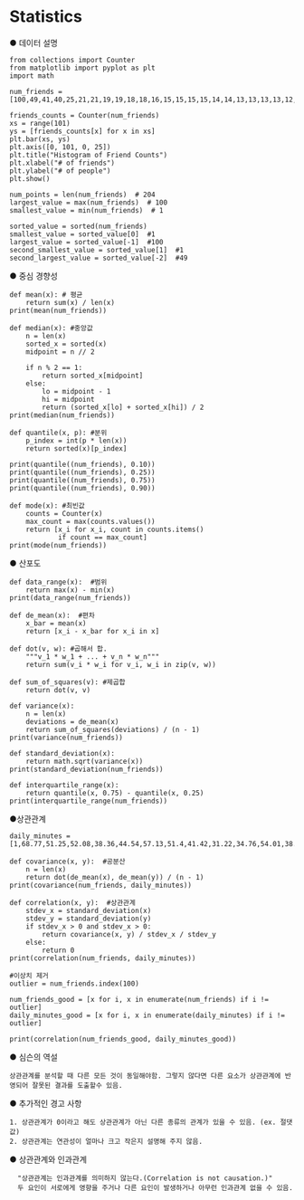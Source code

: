# Statistics
  
  ● 데이터 설명
  
    from collections import Counter
    from matplotlib import pyplot as plt
    import math

    num_friends = [100,49,41,40,25,21,21,19,19,18,18,16,15,15,15,15,14,14,13,13,13,13,12,12,11,10,10,10,10,10,10,10,10,10,10,10,10,10,10,10,9,9,9,9,9,9,9,9,9,9,9,9,9,9,9,9,9,9,8,8,8,8,8,8,8,8,8,8,8,8,8,7,7,7,7,7,7,7,7,7,7,7,7,7,7,7,6,6,6,6,6,6,6,6,6,6,6,6,6,6,6,6,6,6,6,6,6,6,5,5,5,5,5,5,5,5,5,5,5,5,5,5,5,5,5,4,4,4,4,4,4,4,4,4,4,4,4,4,4,4,4,4,4,4,4,3,3,3,3,3,3,3,3,3,3,3,3,3,3,3,3,3,3,3,3,2,2,2,2,2,2,2,2,2,2,2,2,2,2,2,2,2,1,1,1,1,1,1,1,1,1,1,1,1,1,1,1,1,1,1,1,1,1,1]

    friends_counts = Counter(num_friends)
    xs = range(101)
    ys = [friends_counts[x] for x in xs]
    plt.bar(xs, ys)
    plt.axis([0, 101, 0, 25])
    plt.title("Histogram of Friend Counts")
    plt.xlabel("# of friends")
    plt.ylabel("# of people")
    plt.show()

    num_points = len(num_friends)  # 204
    largest_value = max(num_friends)  # 100
    smallest_value = min(num_friends)  # 1

    sorted_value = sorted(num_friends)
    smallest_value = sorted_value[0]  #1
    largest_value = sorted_value[-1]  #100
    second_smallest_value = sorted_value[1]  #1
    second_largest_value = sorted_value[-2]  #49

  ● 중심 경향성

    def mean(x): # 평균
        return sum(x) / len(x)
    print(mean(num_friends))

    def median(x): #중앙값
        n = len(x)
        sorted_x = sorted(x)
        midpoint = n // 2

        if n % 2 == 1:
            return sorted_x[midpoint]
        else:
            lo = midpoint - 1
            hi = midpoint
            return (sorted_x[lo] + sorted_x[hi]) / 2
    print(median(num_friends))

    def quantile(x, p): #분위
        p_index = int(p * len(x))
        return sorted(x)[p_index]

    print(quantile((num_friends), 0.10))
    print(quantile((num_friends), 0.25))
    print(quantile((num_friends), 0.75))
    print(quantile((num_friends), 0.90))

    def mode(x): #최빈값
        counts = Counter(x)
        max_count = max(counts.values())
        return [x_i for x_i, count in counts.items()
                if count == max_count]
    print(mode(num_friends))

  ● 산포도

    def data_range(x):  #범위
        return max(x) - min(x)
    print(data_range(num_friends))

    def de_mean(x):  #편차
        x_bar = mean(x)
        return [x_i - x_bar for x_i in x]

    def dot(v, w): #곱해서 합.
        """v_1 * w_1 + ... + v_n * w_n"""
        return sum(v_i * w_i for v_i, w_i in zip(v, w))

    def sum_of_squares(v): #제곱합
        return dot(v, v)

    def variance(x):
        n = len(x)
        deviations = de_mean(x)
        return sum_of_squares(deviations) / (n - 1)
    print(variance(num_friends))

    def standard_deviation(x):
        return math.sqrt(variance(x))
    print(standard_deviation(num_friends))

    def interquartile_range(x):
        return quantile(x, 0.75) - quantile(x, 0.25)
    print(interquartile_range(num_friends))

  ●상관관계

    daily_minutes = [1,68.77,51.25,52.08,38.36,44.54,57.13,51.4,41.42,31.22,34.76,54.01,38.79,47.59,49.1,27.66,41.03,36.73,48.65,28.12,46.62,35.57,32.98,35,26.07,23.77,39.73,40.57,31.65,31.21,36.32,20.45,21.93,26.02,27.34,23.49,46.94,30.5,33.8,24.23,21.4,27.94,32.24,40.57,25.07,19.42,22.39,18.42,46.96,23.72,26.41,26.97,36.76,40.32,35.02,29.47,30.2,31,38.11,38.18,36.31,21.03,30.86,36.07,28.66,29.08,37.28,15.28,24.17,22.31,30.17,25.53,19.85,35.37,44.6,17.23,13.47,26.33,35.02,32.09,24.81,19.33,28.77,24.26,31.98,25.73,24.86,16.28,34.51,15.23,39.72,40.8,26.06,35.76,34.76,16.13,44.04,18.03,19.65,32.62,35.59,39.43,14.18,35.24,40.13,41.82,35.45,36.07,43.67,24.61,20.9,21.9,18.79,27.61,27.21,26.61,29.77,20.59,27.53,13.82,33.2,25,33.1,36.65,18.63,14.87,22.2,36.81,25.53,24.62,26.25,18.21,28.08,19.42,29.79,32.8,35.99,28.32,27.79,35.88,29.06,36.28,14.1,36.63,37.49,26.9,18.58,38.48,24.48,18.95,33.55,14.24,29.04,32.51,25.63,22.22,19,32.73,15.16,13.9,27.2,32.01,29.27,33,13.74,20.42,27.32,18.23,35.35,28.48,9.08,24.62,20.12,35.26,19.92,31.02,16.49,12.16,30.7,31.22,34.65,13.13,27.51,33.2,31.57,14.1,33.42,17.44,10.12,24.42,9.82,23.39,30.93,15.03,21.67,31.09,33.29,22.61,26.89,23.48,8.38,27.81,32.35,23.84]

    def covariance(x, y):  #공분산
        n = len(x)
        return dot(de_mean(x), de_mean(y)) / (n - 1)
    print(covariance(num_friends, daily_minutes))

    def correlation(x, y):  #상관관계
        stdev_x = standard_deviation(x)
        stdev_y = standard_deviation(y)
        if stdev_x > 0 and stdev_x > 0:
            return covariance(x, y) / stdev_x / stdev_y
        else:
            return 0
    print(correlation(num_friends, daily_minutes))

    #이상치 제거
    outlier = num_friends.index(100)

    num_friends_good = [x for i, x in enumerate(num_friends) if i != outlier]
    daily_minutes_good = [x for i, x in enumerate(daily_minutes) if i != outlier]

    print(correlation(num_friends_good, daily_minutes_good))
    
  ● 심슨의 역설
  
    상관관계를 분석할 때 다른 모든 것이 동일해야함. 그렇지 않다면 다른 요소가 상관관계에 반영되어 잘못된 결과를 도출할수 있음.

  ● 추가적인 경고 사항
  
    1. 상관관계가 0이라고 해도 상관관계가 아닌 다른 종류의 관계가 있을 수 있음. (ex. 절댓값)
    2. 상관관계는 연관성이 얼마나 크고 작은지 설명해 주지 않음.

  ● 상관관계와 인과관계
  
      "상관관계는 인과관계를 의미하지 않는다.(Correlation is not causation.)"
      두 요인이 서로에게 영향을 주거나 다른 요인이 발생하거나 아무런 인과관계 없을 수 있음.  
